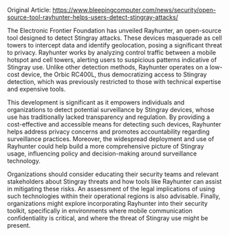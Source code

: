 Original Article: https://www.bleepingcomputer.com/news/security/open-source-tool-rayhunter-helps-users-detect-stingray-attacks/

The Electronic Frontier Foundation has unveiled Rayhunter, an open-source tool designed to detect Stingray attacks. These devices masquerade as cell towers to intercept data and identify geolocation, posing a significant threat to privacy. Rayhunter works by analyzing control traffic between a mobile hotspot and cell towers, alerting users to suspicious patterns indicative of Stingray use. Unlike other detection methods, Rayhunter operates on a low-cost device, the Orbic RC400L, thus democratizing access to Stingray detection, which was previously restricted to those with technical expertise and expensive tools.

This development is significant as it empowers individuals and organizations to detect potential surveillance by Stingray devices, whose use has traditionally lacked transparency and regulation. By providing a cost-effective and accessible means for detecting such devices, Rayhunter helps address privacy concerns and promotes accountability regarding surveillance practices. Moreover, the widespread deployment and use of Rayhunter could help build a more comprehensive picture of Stingray usage, influencing policy and decision-making around surveillance technology.

Organizations should consider educating their security teams and relevant stakeholders about Stingray threats and how tools like Rayhunter can assist in mitigating these risks. An assessment of the legal implications of using such technologies within their operational regions is also advisable. Finally, organizations might explore incorporating Rayhunter into their security toolkit, specifically in environments where mobile communication confidentiality is critical, and where the threat of Stingray use might be present.